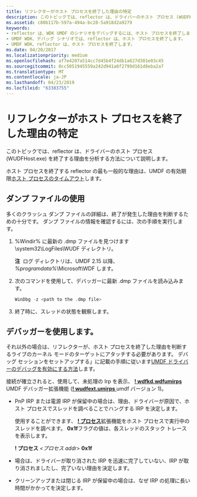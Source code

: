```yaml
---
title: リフレクターがホスト プロセスを終了した理由の特定
description: このトピックでは、reflector は、ドライバーのホスト プロセス (WUDFHost.exe) を終了する理由を分析する方法について説明します。
ms.assetid: c80b117b-597a-494a-bc28-5a918d2a9279
keywords:
- reflector は、WDK UMDF のシナリオをデバッグするには、ホスト プロセスを終了します。
- UMDF WDK、デバッグ シナリオでは、reflector は、ホスト プロセスを終了します。
- UMDF WDK、reflector は、ホスト プロセスを終了します。
ms.date: 04/20/2017
ms.localizationpriority: medium
ms.openlocfilehash: af7e4207a514cc7d45b4f24db1a627d301e03c45
ms.sourcegitcommit: 0cc5051945559a242d941a6f2799d161d8eba2a7
ms.translationtype: MT
ms.contentlocale: ja-JP
ms.lasthandoff: 04/23/2019
ms.locfileid: "63383755"
---
```

# <a name="determining-why-the-reflector-terminated-the-host-process"></a>リフレクターがホスト プロセスを終了した理由の特定


このトピックでは、reflector は、ドライバーのホスト プロセス (WUDFHost.exe) を終了する理由を分析する方法について説明します。

ホスト プロセスを終了する reflector の最も一般的な理由は、UMDF の有効期限[ホスト プロセスのタイムアウト](how-umdf-enforces-time-outs.md)します。

## <a name="using-dump-files"></a>ダンプ ファイルの使用


多くのクラッシュ ダンプ ファイルの詳細は、終了が発生した理由を判断するための十分です。 ダンプ ファイルの情報を確認するには、次の手順を実行します。

1.  %Windir% に最新の .dmp ファイルを見つけます\\system32\\LogFiles\\WUDF ディレクトリ。

    **注**  ログ ディレクトリは、UMDF 2.15 以降、 *%programdata%*\\Microsoft\\WDF します。

     

2.  次のコマンドを使用して、デバッガーに最新 .dmp ファイルを読み込みます。
    ```cpp
    WinDbg -z <path to the .dmp file>
    ```

3.  終了時に、スレッドの状態を観察します。

## <a name="using-the-debugger"></a>デバッガーを使用します。


それ以外の場合は、リフレクターが、ホスト プロセスを終了した理由を判断するライブのカーネル モードのターゲットにアタッチする必要があります。 デバッグ セッションをセットアップする」に記載の手順に従います[UMDF ドライバーのデバッグを有効にする方法](enabling-a-debugger.md#kd)します。

接続が確立されると、使用して、未処理の Irp を表示、 [ **! wdfkd.wdfumirps** ](https://msdn.microsoft.com/library/windows/hardware/dn265384) UMDF デバッガー拡張機能 ([**! wudfext.umirps** ](https://msdn.microsoft.com/library/windows/hardware/ff566197) umdf バージョン 1)。

-   PnP IRP または電源 IRP が保留中の場合は、理由、ドライバーが原因で、ホスト プロセスでスレッドを調べることでハングする IRP を決定します。

    使用することができます、 [ **! プロセス**](https://msdn.microsoft.com/library/windows/hardware/ff564717)拡張機能をホスト プロセスで実行中のスレッドを調べます。 **0x1f**フラグの値は、各スレッドのスタック トレースを表示します。

    **! プロセス** *&lt;プロセス addr&gt;*  **0x1f**

-   場合は、ドライバーが取り消された IRP を迅速に完了していない、IRP が取り消されましたし、完了いない理由を決定します。
-   クリーンアップまたは閉じる IRP が保留中の場合は、なぜ IRP の処理に長い時間がかかってを決定します。

 

 





